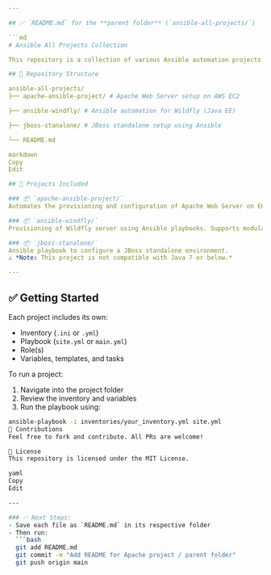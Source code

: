 ```yaml
---

## ✅ `README.md` for the **parent folder** (`ansible-all-projects/`)

```md
# Ansible All Projects Collection

This repository is a collection of various Ansible automation projects. Each project is organized in its own folder and demonstrates infrastructure provisioning, configuration management, and application setup.

## 📁 Repository Structure

ansible-all-projects/
├── apache-ansible-project/ # Apache Web Server setup on AWS EC2

├── ansible-windfly/ # Ansible automation for Wildfly (Java EE)

├── jboss-stanalone/ # JBoss standalone setup using Ansible

└── README.md

markdown
Copy
Edit

## 🔧 Projects Included

### 📦 `apache-ansible-project/`
Automates the provisioning and configuration of Apache Web Server on EC2. Uses modular roles and templated web pages.

### 📦 `ansible-windfly/`
Provisioning of Wildfly server using Ansible playbooks. Supports modular role design and dynamic inventory.

### 📦 `jboss-stanalone/`
Ansible playbook to configure a JBoss standalone environment.  
⚠️ *Note: This project is not compatible with Java 7 or below.*

---
```


## ✅ Getting Started

Each project includes its own:
- Inventory (`.ini` or `.yml`)
- Playbook (`site.yml` or `main.yml`)
- Role(s)
- Variables, templates, and tasks

To run a project:
1. Navigate into the project folder
2. Review the inventory and variables
3. Run the playbook using:

```bash
ansible-playbook -i inventories/your_inventory.yml site.yml
🙏 Contributions
Feel free to fork and contribute. All PRs are welcome!

📄 License
This repository is licensed under the MIT License.

yaml
Copy
Edit

---

### ✅ Next Steps:
- Save each file as `README.md` in its respective folder
- Then run:
  ```bash
  git add README.md
  git commit -m "Add README for Apache project / parent folder"
  git push origin main
